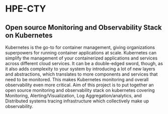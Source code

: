 # HPE-CTY
## Open source Monitoring and Observability Stack on Kubernetes
Kubernetes is the go-to for container management, giving organizations superpowers for running container applications at scale.  Kubernetes can simplify the management of your containerized applications and services across different cloud services. It can be a double-edged sword, though, as it also adds complexity to your system by introducing a lot of new layers and abstractions, which translates to more components and services that need to be monitored. This makes Kubernetes monitoring and overall observability even more critical. 
Aim of this project is to put together an open source monitoring and observability stack on kubernetes covering Monitoring, Alerting/Visualization, Log Aggregation/analytics, and Distributed systems tracing infrastructure which collectively make up observability.
